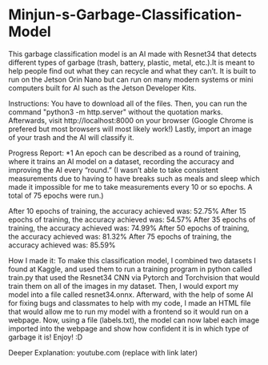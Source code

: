 # Minjun-s-Garbage-Classification-Model
This garbage classification model is an AI made with Resnet34 that detects different types of garbage (trash, battery, plastic, metal, etc.).It is meant to help people find out what they can recycle and what they can’t. It is built to run on the Jetson Orin Nano but can run on many modern systems or mini computers built for AI such as the Jetson Developer Kits. 

Instructions:
    You have to download all of the files. Then, you can run the command "python3 -m http.server" without the quotation marks. Afterwards, visit http://localhost:8000 on your browser (Google Chrome is prefered but most browsers will most likely work!) Lastly, import an image of your trash and the AI will classify it.


Progress Report:
    *1 An epoch can be described as a round of training, where it trains an AI model on a dataset, recording the accuracy and improving the AI every “round.”
(I wasn’t able to take consistent measurements due to having to have breaks such as meals and sleep which made it impossible for me to take measurements every 10 or so epochs. A total of 75 epochs were run.)

After 10 epochs of training, the accuracy achieved was: 52.75%
After 15 epochs of training, the accuracy achieved was: 54.57%
After 35 epochs of training, the accuracy achieved was: 74.99%
After 50 epochs of training, the accuracy achieved was: 81.32%
After 75 epochs of training, the accuracy achieved was: 85.59%


How I made it:
    To make this classification model, I combined two datasets I found at Kaggle, and used them to run a training program in python called train.py that used the Resnet34 CNN via Pytorch and Torchvision that would train them on all of the images in my dataset. Then, I would export my model into a file called resnet34.onnx. Afterward, with the help of some AI for fixing bugs and classmates to help with my code, I made an HTML file that would allow me to run my model with a frontend so it would run on a webpage. Now, using a file (labels.txt), the model can now label each image imported into the webpage and show how confident it is in which type of garbage it is! Enjoy! :D

Deeper Explanation:
youtube.com (replace with link later)
